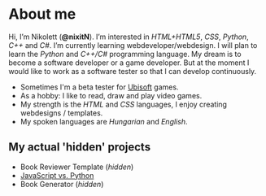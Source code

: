 # About me
Hi, I’m Nikolett (**@nixitN**). I’m interested in *HTML+HTML5*, *CSS*, *Python*, *C++* and *C#*. I’m currently learning webdeveloper/webdesign. I will plan to learn the *Python* and *C++/C#* programming language.
My dream is to become a software developer or a game developer. But at the moment I would like to work as a software tester so that I can develop continuously.
- Sometimes I'm a beta tester for [Ubisoft](https://www.ubisoft.com) games.
- As a hobby: I like to read, draw and play video games.
- My strength is the *HTML* and *CSS* languages, I enjoy creating webdesigns / templates.
- My spoken languages are *Hungarian* and *English*.

## My actual 'hidden' projects
- Book Reviewer Template (*hidden*)
- [JavaScript vs. Python](https://github.com/nixitN/js-python)
- Book Generator (*hidden*)

<!---
nixitN/nixitN is a ✨ special ✨ repository because its `README.md` (this file) appears on your GitHub profile.
You can click the Preview link to take a look at your changes.
--->

